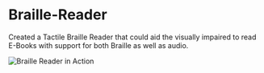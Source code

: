 # Braille-Reader
Created a Tactile Braille Reader that could aid the visually impaired to read E-Books with support for both Braille as well as audio.

![Braille Reader in Action](https://user-images.githubusercontent.com/54408300/109352465-e16e1b00-7848-11eb-8b5a-4c94fd080d9b.gif)
